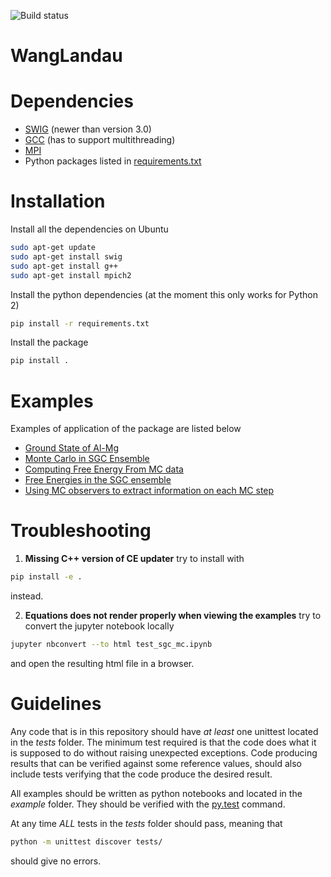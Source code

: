 ![Build status](https://travis-ci.org/davidkleiven/WangLandau.svg?branch=master)
# WangLandau

# Dependencies
* [SWIG](http://www.swig.org/) (newer than version 3.0)
* [GCC](https://gcc.gnu.org/) (has to support multithreading)
* [MPI](https://www.mpich.org/)
* Python packages listed in [requirements.txt](requirements.txt)

# Installation
Install all the dependencies on Ubuntu
```bash
sudo apt-get update
sudo apt-get install swig
sudo apt-get install g++
sudo apt-get install mpich2
```

Install the python dependencies (at the moment this only works for Python 2)
```bash
pip install -r requirements.txt
```

Install the package
```bash
pip install .
```

# Examples
Examples of application of the package are listed below

* [Ground State of Al-Mg](examples/ex_ground_state.py)
* [Monte Carlo in SGC Ensemble](examples/ex_sgc_montecarlo.py)
* [Computing Free Energy From MC data](examples/ex_free_energy_calculations.py)
* [Free Energies in the SGC ensemble](examples/ex_free_energy_sgc.py)
* [Using MC observers to extract information on each MC step](examples/ex_using_mc_observers.py)

# Troubleshooting
1. **Missing C++ version of CE updater** try to install with
```bash
pip install -e .
```
instead.

2. **Equations does not render properly when viewing the examples**
try to convert the jupyter notebook locally
```bash
jupyter nbconvert --to html test_sgc_mc.ipynb
```
and open the resulting html file in a browser.

# Guidelines
Any code that is in this repository should have *at least* one unittest
located in the *tests* folder. The minimum test required is that the
code does what it is supposed to do without raising unexpected exceptions.
Code producing results that can be verified against some reference values,
should also include tests verifying that the code produce the desired result.

All examples should be written as python notebooks and located in the
*example* folder. They should be verified with the [py.test](https://pypi.python.org/pypi/pytest-ipynb) command.

At any time *ALL* tests in the *tests* folder should pass, meaning that
```bash
python -m unittest discover tests/
```
should give no errors.
